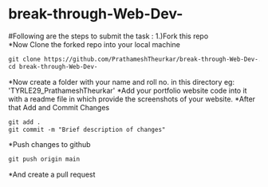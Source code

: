 # break-through-Web-Dev-

#Following are the steps to submit the task : 
1.)Fork this repo<br>
*Now Clone the forked repo into your local machine 
```markdown
git clone https://github.com/PrathameshTheurkar/break-through-Web-Dev-.git
cd break-through-Web-Dev-
```
*Now  create a folder with your name and roll no. in this directory eg: 'TYRLE29_PrathameshTheurkar'
*Add your portfolio website code into it with a readme file in which provide the screenshots of your website.
*After that Add and Commit Changes
```markdown
git add .
git commit -m "Brief description of changes"
```
*Push changes to github
```markdown
git push origin main
```
*And create a pull request 
